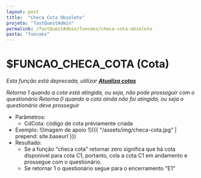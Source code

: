 ```yaml
---
layout: post
title:  "Checa Cota Obsoleto"
projeto: "fastQuestAdmin"
permalink: /fastQuestAdmin/funcoes/checa-cota-obsoleto
pasta: "funcoes"
---
```

# $FUNCAO_CHECA_COTA (Cota)
*Esta função está deprecada, utilizar **<a href="/fastQuestAdmin/funcoesv2/atualizaCotas">Atualiza cotas</a>***

*Retorna 1 quando a cota está atingida, ou seja, não pode prosseguir com o questionário*
*Retorna 0 quando a cota ainda não foi atingida, ou seja o questionário deve prosseguir*

- Parâmetros: 
    - CdCota: código de cota préviamente criada
- Exemplo:
![Imagem de apoio 1]({{ "/assets/img/checa-cota.jpg" | prepend: site.baseurl }})
- Resultado:
    - Se a função "checa cota" retornar zero significa que há cota disponível para cota C1, portanto, cola a cota C1 em andamento e prossegue com o questionário.
    - Se retornar 1 o questionário segue para o encerramento "E1"
